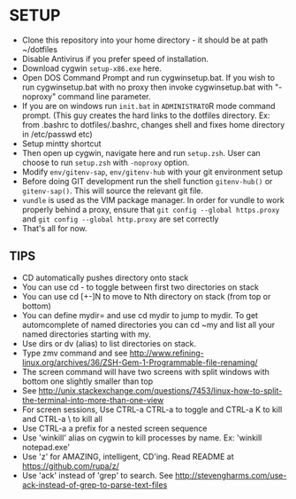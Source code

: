 # SETUP
- Clone this repository into your home directory - it should be at path ~/dotfiles
- Disable Antivirus if you prefer speed of installation.
- Download cygwin `setup-x86.exe` here.
- Open DOS Command Prompt and run cygwinsetup.bat. If you wish to run cygwinsetup.bat with no proxy then invoke cygwinsetup.bat with "-noproxy" command line parameter.
- If you are on windows run `init.bat` in `ADMINISTRATO`R mode command prompt. (This guy creates the hard links to the dotfiles directory. Ex: from .bashrc to dotfiles/.bashrc, changes shell and fixes home directory in /etc/passwd etc)
- Setup mintty shortcut
- Then open up cygwin, navigate here and run `setup.zsh`. User can choose to run `setup.zsh` with `-noproxy` option.
- Modify `env/gitenv-sap`, `env/gitenv-hub` with your git environment setup
- Before doing GIT development run the shell function `gitenv-hub()` or `gitenv-sap()`. This will
source the relevant git file.
- `vundle` is used as the VIM package manager. In order for vundle to work properly behind a proxy, ensure that `git config --global https.proxy` and `git config --global http.proxy` are set correctly
- That's all for now.

## TIPS
- CD automatically pushes directory onto stack
- You can use cd - to toggle between first two directories on stack
- You can use cd [+-]N to move to Nth directory on stack (from top or bottom)
- You can define mydir=<path> and use cd mydir to jump to mydir. To get automcomplete of named directories you can cd ~my<TAB> and list all your named directories starting with my.
- Use dirs or dv (alias) to list directories on stack.
- Type zmv command and see http://www.refining-linux.org/archives/36/ZSH-Gem-1-Programmable-file-renaming/
- The screen command will have two screens with split windows with bottom one slightly smaller than top
- See http://unix.stackexchange.com/questions/7453/linux-how-to-split-the-terminal-into-more-than-one-view
- For screen sessions, Use CTRL-a CTRL-a to toggle and CTRL-a K to kill and CTRL-a \ to kill all 
- Use CTRL-a a prefix for a nested screen sequence
- Use 'winkill' alias on cygwin to kill processes by name. Ex: 'winkill notepad.exe'
- Use 'z' for AMAZING, intelligent, CD'ing. Read README at https://github.com/rupa/z/
- Use 'ack' instead of 'grep' to search.
  See http://stevengharms.com/use-ack-instead-of-grep-to-parse-text-files

